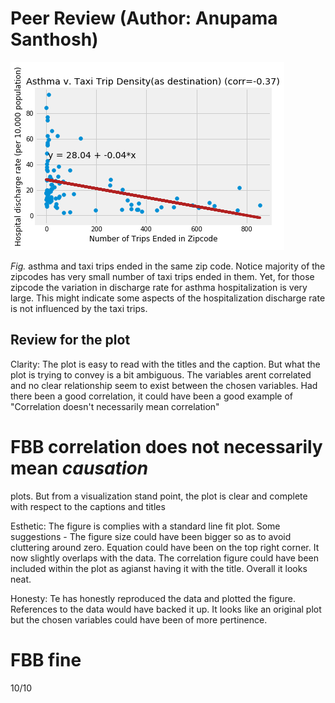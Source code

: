 # Peer Review (Author: Anupama Santhosh)

![image of asthma vs. taxi](https://github.com/td928/PUI2017_td928/blob/master/HW8_td928/asthma_taxi.png)


_*Fig.*_ asthma and taxi trips ended in the same zip code. Notice majority of the zipcodes has very small number of 
taxi trips ended in them. Yet, for those zipcode the variation in discharge rate for asthma hospitalization is very large. 
This might indicate some aspects of the hospitalization discharge rate is not influenced by the taxi trips.

## Review for the plot

Clarity: The plot is easy to read with the titles and the caption. But what the plot is trying to convey is a bit ambiguous. The variables arent correlated and
no clear relationship seem to exist between the chosen variables. Had there been a good correlation, it could have been a good example of "Correlation doesn't 
necessarily mean correlation" 

# FBB correlation does not necessarily mean *causation*

plots. But from a visualization stand point, the plot is clear and complete with respect to the captions and titles

Esthetic: The figure is complies with a standard line fit plot. Some suggestions - The figure size could have been bigger so as to avoid cluttering around zero.
Equation could have been on the top right corner. It now slightly overlaps with the data. The correlation figure could have been included within the plot as agianst 
having it with the title. Overall it looks neat.

Honesty: Te has honestly reproduced the data and plotted the figure. References to the data would have backed it up. It looks like an original plot but the chosen 
variables could have been of more pertinence. 

# FBB fine
10/10
